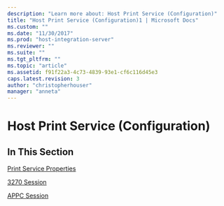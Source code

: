 ```yaml
---
description: "Learn more about: Host Print Service (Configuration)"
title: "Host Print Service (Configuration)1 | Microsoft Docs"
ms.custom: ""
ms.date: "11/30/2017"
ms.prod: "host-integration-server"
ms.reviewer: ""
ms.suite: ""
ms.tgt_pltfrm: ""
ms.topic: "article"
ms.assetid: f91f22a3-4c73-4839-93e1-cf6c116d45e3
caps.latest.revision: 3
author: "christopherhouser"
manager: "anneta"
---
```

# Host Print Service (Configuration)
## In This Section  
 [Print Service Properties](../core/print-service-properties1.md)  
  
 [3270 Session](../core/3270-session1.md)  
  
 [APPC Session](../core/appc-session2.md)
